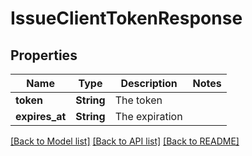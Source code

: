 # IssueClientTokenResponse

## Properties

Name | Type | Description | Notes
------------ | ------------- | ------------- | -------------
**token** | **String** | The token | 
**expires_at** | **String** | The expiration | 

[[Back to Model list]](../README.md#documentation-for-models) [[Back to API list]](../README.md#documentation-for-api-endpoints) [[Back to README]](../README.md)


